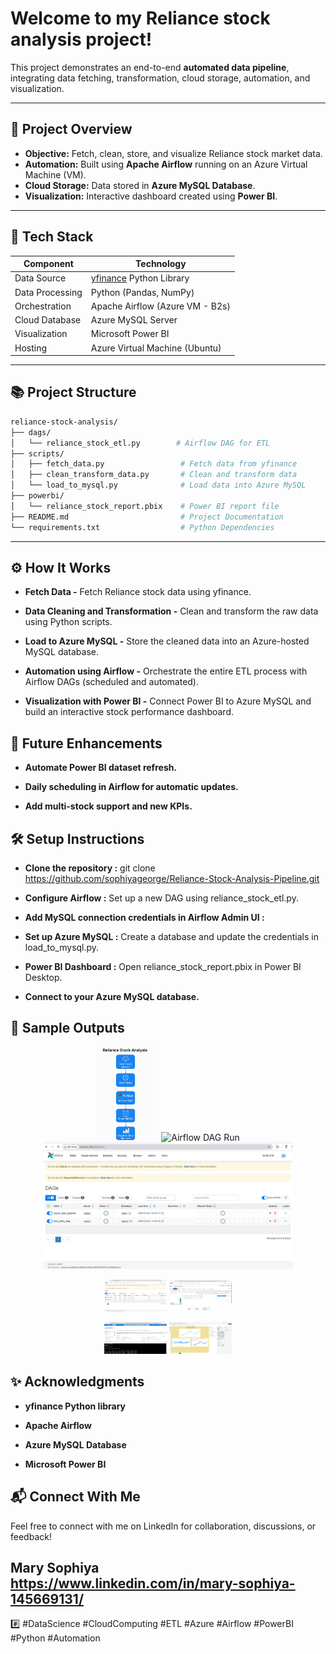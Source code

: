 # Welcome to my Reliance stock analysis project!  
This project demonstrates an end-to-end **automated data pipeline**, integrating data fetching, transformation, cloud storage, automation, and visualization.

---

## 🚀 Project Overview

- **Objective:** Fetch, clean, store, and visualize Reliance stock market data.
- **Automation:** Built using **Apache Airflow** running on an Azure Virtual Machine (VM).
- **Cloud Storage:** Data stored in **Azure MySQL Database**.
- **Visualization:** Interactive dashboard created using **Power BI**.

---

## 🔧 Tech Stack

| Component        | Technology                            |
|------------------|---------------------------------------|
| Data Source      | [yfinance](https://pypi.org/project/yfinance/) Python Library |
| Data Processing  | Python (Pandas, NumPy)                |
| Orchestration    | Apache Airflow (Azure VM - B2s)       |
| Cloud Database   | Azure MySQL Server                   |
| Visualization    | Microsoft Power BI                   |
| Hosting          | Azure Virtual Machine (Ubuntu)       |

---

## 📚 Project Structure

```bash
reliance-stock-analysis/
├── dags/
│   └── reliance_stock_etl.py        # Airflow DAG for ETL
├── scripts/
│   ├── fetch_data.py                 # Fetch data from yfinance
│   ├── clean_transform_data.py       # Clean and transform data
│   └── load_to_mysql.py              # Load data into Azure MySQL
├── powerbi/
│   └── reliance_stock_report.pbix    # Power BI report file
├── README.md                         # Project Documentation
└── requirements.txt                  # Python Dependencies
```
---
## ⚙️ How It Works
- **Fetch Data -**
Fetch Reliance stock data using yfinance.

- **Data Cleaning and Transformation -**
Clean and transform the raw data using Python scripts.

- **Load to Azure MySQL -**
Store the cleaned data into an Azure-hosted MySQL database.

- **Automation using Airflow -**
Orchestrate the entire ETL process with Airflow DAGs (scheduled and automated).

- **Visualization with Power BI -**
Connect Power BI to Azure MySQL and build an interactive stock performance dashboard.

## 📅 Future Enhancements
- **Automate Power BI dataset refresh.**

- **Daily scheduling in Airflow for automatic updates.**

- **Add multi-stock support and new KPIs.**

## 🛠️ Setup Instructions
- **Clone the repository :**
git clone https://github.com/sophiyageorge/Reliance-Stock-Analysis-Pipeline.git

- **Configure Airflow :**
Set up a new DAG using reliance_stock_etl.py.

- **Add MySQL connection credentials in Airflow Admin UI :**

- **Set up Azure MySQL :**
Create a database and update the credentials in load_to_mysql.py.

- **Power BI Dashboard :**
Open reliance_stock_report.pbix in Power BI Desktop.

- **Connect to your Azure MySQL database.**


## 📸 Sample Outputs

<p align="center">
  <img src="images/Flow chart.png" alt="Workflow" width="100"/>
  <img src="images/stock_analysis_flowchart.drowio.png" alt="Airflow DAG Run" width="100"/>
  <img src="images/airflow_dags.png" alt="Airflow DAG Run" width="400"/>
</p>
<p align="center">
  <img src="images/airflow_dags.png" alt="Airflow DAG Run" width="100"/>
  <img src="images/airflow_graph.png" alt="Airflow DAG GRAPH" width="100"/>
</p>

<p align="center">
  <img src="images/azure_mysql_datbase.png" alt="Cleaned Data in MySQL" width="100"/>
  <img src="images/powerbi.png" alt="Power BI Dashboard" width="100"/>
</p>


## ✨ Acknowledgments
- **yfinance Python library**

- **Apache Airflow**

- **Azure MySQL Database**

- **Microsoft Power BI**

## 📬 Connect With Me
Feel free to connect with me on LinkedIn for collaboration, discussions, or feedback!
## Mary Sophiya https://www.linkedin.com/in/mary-sophiya-145669131/

#️⃣ #DataScience #CloudComputing #ETL #Azure #Airflow #PowerBI #Python #Automation

